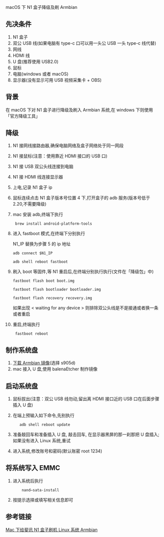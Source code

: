 macOS 下 N1 盒子降级及刷 Armbian

## 先决条件

1. N1 盒子
2. 双公 USB 线(如果电脑有 type-c 口可以用一头公 USB 一头 type-c 线代替)
3. 网线
4. HDMI 线
5. U 盘(推荐使用 USB2.0)
6. 鼠标
7. 电脑(windows 或者 macOS)
8. 显示器(没有显示可用 USB 视频采集卡 + OBS)

## 背景

在 macOS 下对 N1 盒子进行降级及刷入 Armbian 系统,在 windows 下则使用「官方降级工具」

## 降级

1. N1 接网线接路由器,确保电脑网络及盒子网络处于同一网段
2. N1 接鼠标(注意：使用靠近 HDMI 接口的 USB 口)
3. N1 接 USB 双公头线连接到电脑
4. N1 接 HDMI 线连接显示器
5. 上电,记录 N1 盒子 ip
6. 鼠标连续点击 N1 盒子版本号位置 4 下,打开盒子的 adb 服务(版本号低于 2.20,不需要降级)
7. mac 安装 adb,终端下执行
   ```
    brew install android-platform-tools
   ```
8. 进入 fastboot 模式,在终端下分别执行

   N1_IP 替换为步骤 5 的 ip 地址

   ```
   adb connect $N1_IP

   adb shell reboot fastboot
   ```

9. 刷入 boot 等固件,等 N1 重启后,在终端分别执行执行(文件在「降级包」中)

   ```
   fastboot flash boot boot.img

   fastboot flash bootloader bootloader.img

   fastboot flash recovery recovery.img
   ```

   如果出现 < waiting for any device > 则排除双公头线是不是接通或者换一条或者重启

10. 重启,终端执行
    ```
     fastboot reboot
    ```

## 制作系统盘

1. [下载 Armbian 镜像](https://github.com/ophub/amlogic-s9xxx-armbian/releases)(选择 s905d)
2. mac 接入 U 盘,使用 balenaEtcher 制作镜像

## 启动系统盘

1. 鼠标拔出(注意：双公 USB 线勿动,留出离 HDMI 接口近的 USB 口在后面步骤插入 U 盘)
2. 在端上预输入如下命令,先别执行

   ```
      adb shell reboot update
   ```

3. 准备敲回车和准备插入 U 盘, 敲击回车, 在显示器黑屏的那一刹那把 U 盘插入;如果没有进入 Linux 系统,重试
4. 进入系统,修改账号和密码(默认账密 root 1234)

## 将系统写入 EMMC

1. 进入系统后执行
   ```
       nand–sata-install
   ```
2. 按提示选择或填写相关信息即可

## 参考链接

[Mac 下给斐讯 N1 盒子刷机 Linux 系统 Armbian](https://blog.newnius.com/burn-linux-os-armbian-to-phicomm-n1-under-mac.html)
